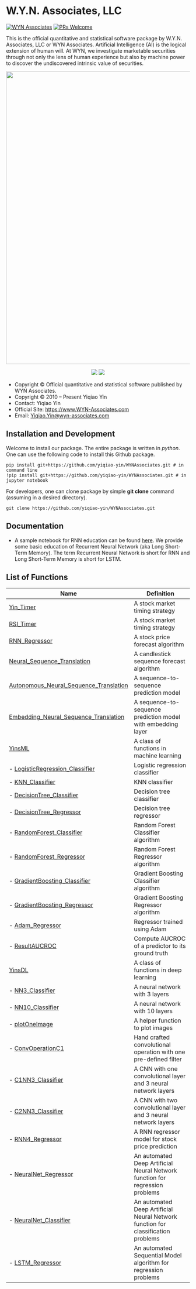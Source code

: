# W.Y.N. Associates, LLC

[![WYN Associates](https://cdn.rawgit.com/sindresorhus/awesome/d7305f38d29fed78fa85652e3a63e154dd8e8829/media/badge.svg)](https://yinscapital.com/research/)
[![PRs Welcome](https://img.shields.io/badge/PRs-welcome-brightgreen.svg?style=flat-square)](http://makeapullrequest.com)

This is the official quantitative and statistical software package by W.Y.N. Associates, LLC or WYN Associates. Artificial Intelligence (AI) is the logical extension of human will. At WYN, we investigate marketable securities through not only the lens of human experience but also by machine power to discover the undiscovered intrinsic value of securities.

<p align="center">
  <img width="800" src="https://github.com/yiqiao-yin/WYNAssociates/blob/main/figs/maintitle.gif">
</p>
<p align="center">
	<img src="https://img.shields.io/badge/stars-30+-blue.svg"/>
	<img src="https://img.shields.io/badge/license-CC0-blue.svg"/>
</p>

- Copyright © Official quantitative and statistical software published by WYN Associates.
- Copyright © 2010 – Present Yiqiao Yin
- Contact: Yiqiao Yin
- Official Site: https://www.WYN-Associates.com
- Email: Yiqiao.Yin@wyn-associates.com

## Installation and Development
	
Welcome to install our package. The entire package is written in *python*. One can use the following code to install this Github package.

```
pip install git+https://github.com/yiqiao-yin/WYNAssociates.git # in command line
!pip install git+https://github.com/yiqiao-yin/WYNAssociates.git # in jupyter notebook
```

For developers, one can clone package by simple **git clone** command (assuming in a desired directory).

```
git clone https://github.com/yiqiao-yin/WYNAssociates.git
```

## Documentation

- A sample notebook for RNN education can be found [here](https://github.com/yiqiao-yin/WYNAssociates/blob/main/docs/python_MM_LSTM_StockPriceForecast.ipynb). We provide some basic education of Recurrent Neural Network (aka Long Short-Term Memory). The term Recurrent Neural Network is short for RNN and Long Short-Term Memory is short for LSTM.

## List of Functions

| Name  | Definition |
| ------------- | ------------- |
| [Yin_Timer](https://github.com/yiqiao-yin/WYNAssociates/blob/bc23643dca4c1011f71e4f9fa4844db2df7a84a9/AI_solution/modules.py#L27)  | A stock market timing strategy  |
| [RSI_Timer](https://github.com/yiqiao-yin/WYNAssociates/blob/2b5994f77a74038dd10e55182a0cc16e71168a32/AI_solution/modules.py#L296)  | A stock market timing strategy  |
| [RNN_Regressor](https://github.com/yiqiao-yin/WYNAssociates/blob/2b5994f77a74038dd10e55182a0cc16e71168a32/AI_solution/modules.py#L410) | A stock price forecast algorithm |
| [Neural_Sequence_Translation](https://github.com/yiqiao-yin/WYNAssociates/blob/2b5994f77a74038dd10e55182a0cc16e71168a32/AI_solution/modules.py#L696) | A candlestick sequence forecast algorithm |
| [Autonomous_Neural_Sequence_Translation](https://github.com/yiqiao-yin/WYNAssociates/blob/2b5994f77a74038dd10e55182a0cc16e71168a32/AI_solution/modules.py#L960) | A sequence-to-sequence prediction model |
| [Embedding_Neural_Sequence_Translation](https://github.com/yiqiao-yin/WYNAssociates/blob/2b5994f77a74038dd10e55182a0cc16e71168a32/AI_solution/modules.py#L1223) | A sequence-to-sequence prediction model with embedding layer | 
| [YinsML](https://github.com/yiqiao-yin/WYNAssociates/blob/bc23643dca4c1011f71e4f9fa4844db2df7a84a9/AI_solution/modules.py#L1509) | A class of functions in machine learning | 
| - [LogisticRegression_Classifier](https://github.com/yiqiao-yin/WYNAssociates/blob/bc23643dca4c1011f71e4f9fa4844db2df7a84a9/AI_solution/modules.py#L1517) | Logistic regression classifier |
| - [KNN_Classifier](https://github.com/yiqiao-yin/WYNAssociates/blob/bc23643dca4c1011f71e4f9fa4844db2df7a84a9/AI_solution/modules.py#L1574) | KNN classifier |
| - [DecisionTree_Classifier](https://github.com/yiqiao-yin/WYNAssociates/blob/bc23643dca4c1011f71e4f9fa4844db2df7a84a9/AI_solution/modules.py#L1631) | Decision tree classifier |
| - [DecisionTree_Regressor](https://github.com/yiqiao-yin/WYNAssociates/blob/bc23643dca4c1011f71e4f9fa4844db2df7a84a9/AI_solution/modules.py#L1697) | Decision tree regressor |
| - [RandomForest_Classifier](https://github.com/yiqiao-yin/WYNAssociates/blob/bc23643dca4c1011f71e4f9fa4844db2df7a84a9/AI_solution/modules.py#L1750) | Random Forest Classifier algorithm | 
| - [RandomForest_Regressor](https://github.com/yiqiao-yin/WYNAssociates/blob/bc23643dca4c1011f71e4f9fa4844db2df7a84a9/AI_solution/modules.py#L1807) | Random Forest Regressor algorithm |
| - [GradientBoosting_Classifier](https://github.com/yiqiao-yin/WYNAssociates/blob/bc23643dca4c1011f71e4f9fa4844db2df7a84a9/AI_solution/modules.py#L1885) | Gradient Boosting Classifier algorithm |
| - [GradientBoosting_Regressor](https://github.com/yiqiao-yin/WYNAssociates/blob/cabe8cae2b869540bf7ccaf91a1687facc09ecec/AI_solution/modules.py#L1949) | Gradient Boosting Regressor algorithm |
| - [Adam_Regressor](https://github.com/yiqiao-yin/WYNAssociates/blob/bc23643dca4c1011f71e4f9fa4844db2df7a84a9/AI_solution/modules.py#L1947) | Regressor trained using Adam | 
| - [ResultAUCROC](https://github.com/yiqiao-yin/WYNAssociates/blob/bc23643dca4c1011f71e4f9fa4844db2df7a84a9/AI_solution/modules.py#L2076) | Compute AUCROC of a predictor to its ground truth |
| [YinsDL](https://github.com/yiqiao-yin/WYNAssociates/blob/bc23643dca4c1011f71e4f9fa4844db2df7a84a9/AI_solution/modules.py#L2100) | A class of functions in deep learning | 
| - [NN3_Classifier](https://github.com/yiqiao-yin/WYNAssociates/blob/bc23643dca4c1011f71e4f9fa4844db2df7a84a9/AI_solution/modules.py#L2112) | A neural network with 3 layers |
| - [NN10_Classifier](https://github.com/yiqiao-yin/WYNAssociates/blob/bc23643dca4c1011f71e4f9fa4844db2df7a84a9/AI_solution/modules.py#L2248) | A neural network with 10 layers | 
| - [plotOneImage](https://github.com/yiqiao-yin/WYNAssociates/blob/2b5994f77a74038dd10e55182a0cc16e71168a32/AI_solution/modules.py#L2066) | A helper function to plot images | 
| - [ConvOperationC1](https://github.com/yiqiao-yin/WYNAssociates/blob/bc23643dca4c1011f71e4f9fa4844db2df7a84a9/AI_solution/modules.py#L2432) | Hand crafted convolutional operation with one pre-defined filter | 
| - [C1NN3_Classifier](https://github.com/yiqiao-yin/WYNAssociates/blob/bc23643dca4c1011f71e4f9fa4844db2df7a84a9/AI_solution/modules.py#L2524) | A CNN with one convolutional layer and 3 neural network layers | 
| - [C2NN3_Classifier](https://github.com/yiqiao-yin/WYNAssociates/blob/bc23643dca4c1011f71e4f9fa4844db2df7a84a9/AI_solution/modules.py#L2697) | A CNN with two convolutional layer and 3 neural network layers | 
| - [RNN4_Regressor](https://github.com/yiqiao-yin/WYNAssociates/blob/bc23643dca4c1011f71e4f9fa4844db2df7a84a9/AI_solution/modules.py#L2937) | A RNN regressor model for stock price prediction |
| - [NeuralNet_Regressor](https://github.com/yiqiao-yin/WYNAssociates/blob/dafbbb033d080cc62330ad38302f6c066e302a32/AI_solution/modules.py#L3117) | An automated Deep Artificial Neural Network function for regression problems |
| - [NeuralNet_Classifier](https://github.com/yiqiao-yin/WYNAssociates/blob/bc23643dca4c1011f71e4f9fa4844db2df7a84a9/AI_solution/modules.py#L3247) | An automated Deep Artificial Neural Network function for classification problems |
| - [LSTM_Regressor](https://github.com/yiqiao-yin/WYNAssociates/blob/412fc2b7c4dc268ab7869fbf098de767b52bb3ae/AI_solution/modules.py#L3595) | An automated Sequential Model algorithm for regression problems |
